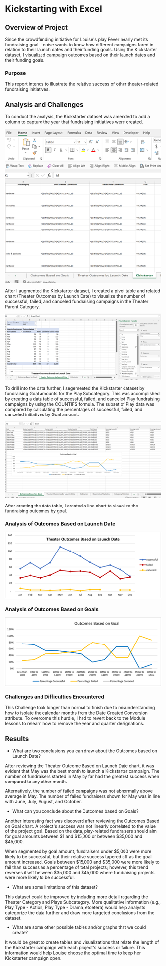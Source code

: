 # Kickstarting with Excel

## Overview of Project
Since the crowdfunding initiative for Louise's play Fever nearly met its fundraising goal.  Louise wants to know how different campaigns fared in relation to their launch dates and their funding goals. Using the Kickstarter dataset, I visualized campaign outcomes based on their launch dates and their funding goals. 

### Purpose
This report intends to illustrate the relative success of other theater-related fundraising initiatives.

## Analysis and Challenges
To conduct the analysis, the Kickstarter dataset was amended to add a column to capture the year that fundraising initiatives were created.  

![Year_Formula_SS.png](Screen_Shots/Year_Formula_SS.png)

After I augmented the Kickstarter dataset, I created a pivot table and related chart (Theater Outcomes by Launch Date) to visualize the number of successful, failed, and canceled fundraising campaigns in the Theater Parent Category.

![Pivot_Filters_SS.png](Screen_Shots/Pivot_Filters_SS.png)

To drill into the data further, I segemented the Kickstarter dataset by fundraising Goal amounts for the Play Subcategory.  This was accomplished by creating a data table of successful, failed, and canceled Play fundraising campaigns by using the COUNTIFS formula.  The subset of Play data was compared by calculating the percentages of successful, failed, and canceled initiatives by Goal amount.  

![COUNTIFS_and_Percentage_SS.png](Screen_Shots/COUNTIFS_and_Percentage_SS.png)

After creating the data table, I created a line chart to visualize the fundraising outcomes by goal.

### Analysis of Outcomes Based on Launch Date

![Theater_Outcomes_vs_Launch.png](Resources/Theater_Outcomes_vs_Launch.png)

### Analysis of Outcomes Based on Goals

![Outcomes_vs_Goals.png](Resources/Outcomes_vs_Goals.png)

### Challenges and Difficulties Encountered

This Challenge took longer than normal to finish due to misunderstanding how to isolate the calendar months from the Date Created Conversion attribute.  To overcome this hurdle, I had to revert back to the Module lessons to relearn how to remove the year and quarter designations.

## Results

- What are two conclusions you can draw about the Outcomes based on Launch Date?

After reviewing the Theater Outcome Based on Launch Date chart, it was evident that May was the best month to launch a Kickstarter campaign.  The number of fundraisers started in May by far had the greatest success when compared to any other month.

Alternatively, the number of failed campaigns was not abnormally above average in May.  The number of failed fundraisers shown for May was in line with June, July, August, and October.

- What can you conclude about the Outcomes based on Goals?

Another interesting fact was discoverd after reviewing the Outcomes Based on Goal chart.  A project's success was not linearly correlated to the value of the project goal.  Based on the data, play-related fundraisers should aim for goal amounts between $1 and $15,000 or between $35,000 and $45,000.

When segmented by goal amount, fundraisers under $5,000 were more likely to be successful, but their relative success tapered off as the goal amount increased.  Goals between $15,000 and $35,000 were more likely to fail than success as a percentage of total projects; however, this trend reverses itself between $35,000 and $45,000 where fundraising projects were more likely to be successful.  

- What are some limitations of this dataset?

This dataset could be improved by including more detail regarding the Theater Category and Plays Subcategory.  More qualitative information (e.g., Play Type - Action, Play Type - Drama, etcetera) would help analysts categorize the data further and draw more targeted conclusions from the dataset.

- What are some other possible tables and/or graphs that we could create?

It would be great to create tables and visualizations that relate the length of the Kickstarter campaign with each project's success or failure.  This information would help Louise choose the optimal time to keep her Kickstarter campaign open.
